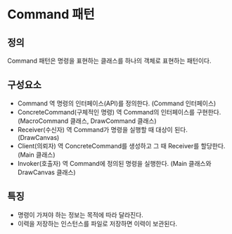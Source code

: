 # Command 패턴
## 정의
Command 패턴은 명령을 표현하는 클래스를 하나의 객체로 표현하는 패턴이다.

## 구성요소
- Command 역
명령의 인터페이스(API)를 정의한다. (Command 인터페이스)
- ConcreteCommand(구체적인 명령) 역
Command의 인터페이스를 구현한다. (MacroCommand 클래스, DrawCommand 클래스)
- Receiver(수신자) 역
Command가 명령을 실행할 때 대상이 된다. (DrawCanvas)
- Client(의뢰자) 역
ConcreteCommand를 생성하고 그 때 Receiver를 할당한다. (Main 클래스)
- Invoker(호출자) 역
Command에 정의된 명령을 실행한다. (Main 클래스와 DrawCanvas 클래스)

## 특징
- 명령이 가져야 하는 정보는 목적에 따라 달라진다.
- 이력을 저장하는 인스턴스를 파일로 저장하면 이력이 보관된다.
